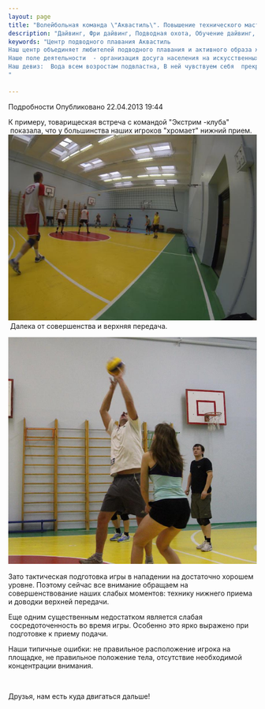```yaml
---
layout: page
title: "Волейбольная команда \"Аквастиль\". Повышение технического мастерства."
description: "Дайвинг, Фри дайвинг, Подводная охота, Обучение дайвинг, Сертификат дайвинг"
keywords: "Центр подводного плавания Аквастиль
Наш центр объединяет любителей подводного плавания и активного образа жизни.
Наше поле деятельности  - организация досуга населения на искусственных и естественных водоёмах.
Наш девиз:  Вода всем возростам подвластна, В ней чувствуем себя  прекрасно!
"

---
```


Подробности
     Опубликовано 22.04.2013 19:44 

К примеру, товарищеская встреча с командой "Экстрим -клуба"  показала, что у большинства наших игроков "хромает" нижний прием.![005](/images/005.JPG)  Далека от совершенства и верхняя передача.

![4652](/images/4652.jpg)

Зато тактическая подготовка игры в нападении на достаточно хорошем уровне. Поэтому сейчас все внимание обращаем на совершенствование наших слабых моментов: технику нижнего приема и доводки верхней передачи.

Еще одним существенным недостатком является слабая  сосредоточенность во время игры. Особенно это ярко выражено при подготовке к приему подачи.  

Наши типичные ошибки: не правильное расположение игрока на площадке, не правильное положение тела, отсутствие необходимой концентрации внимания.

 

Друзья, нам есть куда двигаться дальше!